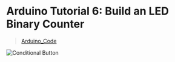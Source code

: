 # Arduino Tutorial 6: Build an LED Binary Counter
> [Arduino_Code](./Tutorial_6.ino)

![Conditional Button ](../img/Tutorial_6.png)